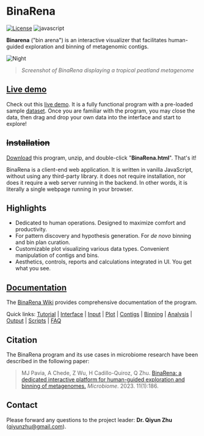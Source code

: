 # BinaRena

[![License](https://img.shields.io/badge/License-BSD%203--Clause-blue.svg)](https://opensource.org/licenses/BSD-3-Clause)
![javascript](https://badges.aleen42.com/src/javascript.svg)

**Binarena** ("bin arena") is an interactive visualizer that facilitates human-guided exploration and binning of metagenomic contigs.

![Night](https://github.com/qiyunlab/binarena/wiki/img/night.png)
> _Screenshot of BinaRena displaying a tropical peatland metagenome_


## [Live demo](https://qiyunlab.github.io/binarena/demo.html)

Check out this [live demo](https://qiyunlab.github.io/binarena/demo.html). It is a fully functional program with a pre-loaded sample [dataset](https://github.com/qiyunlab/binarena/tree/master/examples). Once you are familiar with the program, you may close the data, then drag and drop your own data into the interface and start to explore!


## ~~Installation~~

[Download](https://github.com/qiyunlab/binarena/archive/refs/heads/master.zip) this program, unzip, and double-click "**BinaRena.html**". That's it!

BinaRena is a client-end web application. It is written in vanilla JavaScript, without using any third-party library. it does not require installation, nor does it require a web server running in the backend. In other words, it is literally a single webpage running in your browser.


## Highlights

- Dedicated to human operations. Designed to maximize comfort and productivity.
- For pattern discovery and hypothesis generation. For _de novo_ binning and bin plan curation.
- Customizable plot visualizing various data types. Convenient manipulation of contigs and bins.
- Aesthetics, controls, reports and calculations integrated in UI. You get what you see.


## [Documentation](https://github.com/qiyunlab/binarena/wiki)

The [BinaRena Wiki](https://github.com/qiyunlab/binarena/wiki) provides comprehensive documentation of the program.

Quick links: [Tutorial](https://github.com/qiyunlab/binarena/wiki/Tutorial) | [Interface](https://github.com/qiyunlab/binarena/wiki/Interface) | [Input](https://github.com/qiyunlab/binarena/wiki/Input) | [Plot](https://github.com/qiyunlab/binarena/wiki/Plot) | [Contigs](https://github.com/qiyunlab/binarena/wiki/Contigs) | [Binning](https://github.com/qiyunlab/binarena/wiki/Binning) | [Analysis](https://github.com/qiyunlab/binarena/wiki/Analysis) | [Output](https://github.com/qiyunlab/binarena/wiki/Output) | [Scripts](https://github.com/qiyunlab/binarena/wiki/Scripts) | [FAQ](https://github.com/qiyunlab/binarena/wiki/FAQ)


## Citation

The BinaRena program and its use cases in microbiome research have been described in the following paper:

> MJ Pavia, A Chede, Z Wu, H Cadillo-Quiroz, Q Zhu. [BinaRena: a dedicated interactive platform for human-guided exploration and binning of metagenomes.](https://microbiomejournal.biomedcentral.com/articles/10.1186/s40168-023-01625-8) _Microbiome_. 2023. 11(1):186.


## Contact

Please forward any questions to the project leader: **Dr. Qiyun Zhu** (qiyunzhu@gmail.com).
